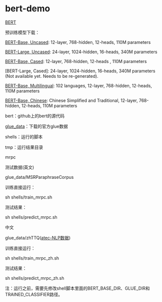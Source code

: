 # bert-demo

[BERT](https://github.com/google-research/bert)


预训练模型下载：

[BERT-Base, Uncased](https://storage.googleapis.com/bert_models/2018_10_18/uncased_L-12_H-768_A-12.zip): 12-layer, 768-hidden, 12-heads, 110M parameters

[BERT-Large, Uncased](https://storage.googleapis.com/bert_models/2018_10_18/uncased_L-24_H-1024_A-16.zip): 24-layer, 1024-hidden, 16-heads, 340M parameters

[BERT-Base, Cased](https://storage.googleapis.com/bert_models/2018_10_18/cased_L-12_H-768_A-12.zip): 12-layer, 768-hidden, 12-heads , 110M parameters

[BERT-Large, Cased]: 24-layer, 1024-hidden, 16-heads, 340M parameters (Not available yet. Needs to be re-generated).

[BERT-Base, Multilingual](https://storage.googleapis.com/bert_models/2018_11_03/multilingual_L-12_H-768_A-12.zip): 102 languages, 12-layer, 768-hidden, 12-heads, 110M parameters

[BERT-Base, Chinese](https://storage.googleapis.com/bert_models/2018_11_03/chinese_L-12_H-768_A-12.zip): Chinese Simplified and Traditional, 12-layer, 768-hidden, 12-heads, 110M parameters

bert：github上的bert的源代码

[glue_data](https://gluebenchmark.com/tasks)：下载的官方glue数据

shells：运行的脚本

tmp：运行结果目录

mrpc

测试数据(英文)

glue_data/MSRParaphraseCorpus

训练直接运行：

sh shells/train_mrpc.sh

测试结果：

sh shells/predict_mrpc.sh

中文

glue_data/zhTTQ([atec-NLP数据](https://dc.cloud.alipay.com/index#/topic/intro?id=3))

训练直接运行：

sh shells/train_mrpc_zh.sh

测试结果：

sh shells/predict_mrpc_zh.sh

注：运行之前，需要先修改shell脚本里面的BERT_BASE_DIR、GLUE_DIR和TRAINED_CLASSIFIER路径。
